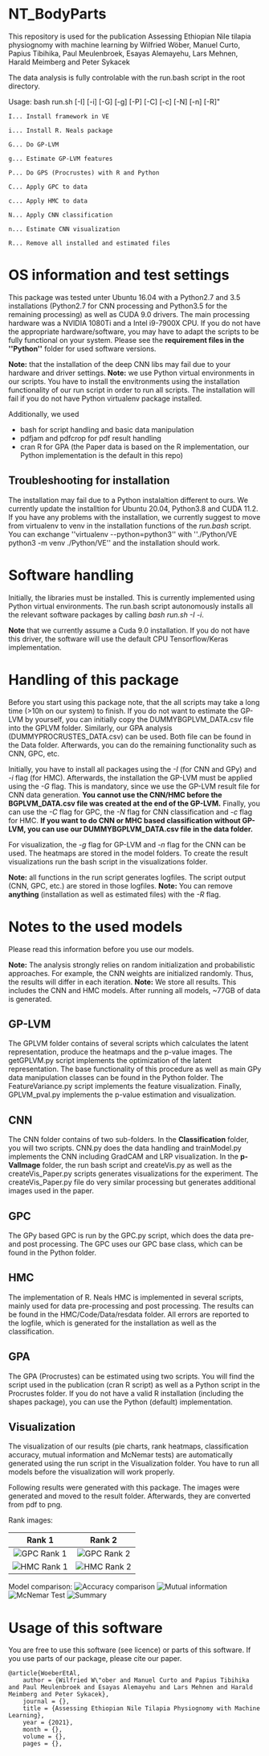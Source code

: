 # NT_BodyParts
This repository is used for the publication Assessing Ethiopian Nile tilapia physiognomy with machine learning by Wilfried Wöber, Manuel Curto, Papius Tibihika, Paul Meulenbroek, Esayas Alemayehu, Lars Mehnen, Harald Meimberg and Peter Sykacek

The data analysis is fully controlable with the run.bash script in the root directory.

Usage: bash run.sh [-I] [-i] [-G] [-g] [-P] [-C] [-c] [-N] [-n] [-R]"
   
    I... Install framework in VE
    
    i... Install R. Neals package
    
    G... Do GP-LVM
    
    g... Estimate GP-LVM features
    
    P... Do GPS (Procrustes) with R and Python
    
    C... Apply GPC to data
    
    c... Apply HMC to data
    
    N... Apply CNN classification
    
    n... Estimate CNN visualization
    
    R... Remove all installed and estimated files


# OS information and test settings
This package was tested unter Ubuntu 16.04 with a Python2.7 and 3.5 installations (Python2.7 for CNN processing and Python3.5 for the remaining processing) as well as CUDA 9.0 drivers. The main processing hardware was a NVIDIA 1080Ti and a Intel i9-7900X CPU. If you do not have the appropriate hardware/software, you may have to adapt the scripts to be fully functional on your system. Please see the **requirement files in the ''Python''** folder for used software versions.

**Note:** that the installation of the deep CNN libs may fail due to your hardware and driver settings.
**Note:** we use Python virtual environments in our scripts. You have to install the envitronments using the installation functionality of our run script in order to run all scripts. The installation will fail if you do not have Python virtualenv package installed.

Additionally, we used

* bash for script handling and basic data manipulation
* pdfjam and pdfcrop for pdf result handling
* cran R for GPA (the Paper data is based on the R implementation, our Python implementation is the default in this repo)

## Troubleshooting for installation
The installation may fail due to a Python instalaltion different to ours. We currently update the installtion for Ubuntu 20.04, Python3.8 and CUDA 11.2. If you have any problems with the installation, we currently suggest to move from virtualenv to venv in the installation functions of the *run.bash* script. You can exchange ''virtualenv --python=python3'' with  ''./Python/VE python3 -m venv ./Python/VE'' and the installation should work.

# Software handling
Initially, the libraries must be installed. This is currently implemented using Python virtual environments. The run.bash script autonomously installs all the relevant software packages by calling *bash run.sh -I -i*. 

**Note** that we currently assume a Cuda 9.0 installation. If you do not have this driver, the software will use the default CPU Tensorflow/Keras implementation.

# Handling of this package
Before you start using this package note, that the all scripts may take a long time (>10h on our system) to finish. If you do not want to estimate the GP-LVM by yourself, you can initially copy the DUMMYBGPLVM_DATA.csv file into the GPLVM folder. Similarly, our GPA analysis (DUMMYPROCRUSTES_DATA.csv) can be used. Both file can be found in the Data folder. Afterwards, you can do the remaining functionality such as CNN, GPC, etc. 

Initially, you have to install all packages using the *-I* (for CNN and GPy) and *-i* flag (for HMC). 
Afterwards, the installation the GP-LVM must be applied using the *-G* flag. This is mandatory, since we use the GP-LVM result file for CNN data generation. **You cannot use the CNN/HMC before the BGPLVM_DATA.csv file was created at the end of the GP-LVM.** Finally, you can use the *-C* flag for GPC, the *-N* flag for CNN classification and *-c* flag for HMC. 
**If you want to do CNN or MHC based classification without GP-LVM, you can use our DUMMYBGPLVM_DATA.csv file in the data folder.**

For visualization, the *-g* flag for GP-LVM and *-n* flag for the CNN can be used. The heatmaps are stored in the model folders. To create the result visualizations run the bash script in the visualizations folder.

**Note:** all functions in the run script generates logfiles. The script output (CNN, GPC, etc.) are stored in those logfiles.
**Note:** You can remove **anything** (installation as well as estimated files) with the *-R* flag.

# Notes to the used models
Please read this information before you use our models.

**Note:** The analysis strongly relies on random initialization and probabilistic approaches. For example, the CNN weights are initialized randomly. Thus, the results will differ in each iteration.
**Note:** We store all results. This includes the CNN and HMC models. After running all models, ~77GB of data is generated.

## GP-LVM
The GPLVM folder contains of several scripts which calculates the latent representation, produce the heatmaps and the p-value images. The getGPLVM.py script implements the optimization of the latent representation. The base functionality of this procedure as well as main GPy data manipulation classes can be found in the Python folder. The FeatureVariance.py script implements the feature visualization. Finally, GPLVM_pval.py implements the p-value estimation and visualization.
## CNN
The CNN folder contains of two sub-folders. In the **Classification** folder, you will two scripts. CNN.py does the data handling and trainModel.py implements the CNN including GradCAM and LRP visualization. In the **p-ValImage** folder, the run bash script and createVis.py as well as the createVis_Paper.py scripts generates visualizations for the experiment. The createVis_Paper.py file do very similar processing but generates additional images used in the paper.
## GPC 
The GPy based GPC is run by the GPC.py script, which does the data pre- and post processing. The GPC uses our GPC base class, which can be found in the Python folder.
## HMC
The implementation of R. Neals HMC is implemented in several scripts, mainly used for data pre-processing and post processing. The results can be found in the HMC/Code/Data/resdata folder. All errors are reported to the logfile, which is generated for the installation as well as the classification.
## GPA
The GPA (Procrustes) can be estimated using two scripts. You will find the script used in the publication (cran R script) as well as a Python script in the Procrustes folder. If you do not have a valid R installation (including the shapes package), you can use the Python (default) implementation.
## Visualization
The visualization of our results (pie charts, rank heatmaps, classification accuracy, mutual information and McNemar tests) are automatically generated using the run script in the Visualization folder. You have to run all models before the visualization will work properly.

Following results were generated with this package. The images were generated and moved to the result folder. Afterwards, they are converted from pdf to png.

Rank images: 

| Rank 1| Rank 2   |
:-------------------------:|:-------------------------:
![GPC Rank 1](Data/results/0_GPC.png) | ![GPC Rank 2](Data/results/1_GPC.png)
![HMC Rank 1](Data/results/0_HMC.png) | ![HMC Rank 2](Data/results/1_HMC.png)

Model comparison:
![Accuracy comparison](Data/results/tilapia_genacc.png)
![Mutual information](Data/results/tilapia_mutinf.png)
![McNemar Test](Data/results/tilapia_mcnemar.png)
![Summary](Data/results/table.png)


# Usage of this software
You are free to use this software (see licence) or parts of this software. If you use parts of our package, please cite our paper.

```
@article{WoeberEtAl,
    author = {Wilfried W\"ober and Manuel Curto and Papius Tibihika and Paul Meulenbroek and Esayas Alemayehu and Lars Mehnen and Harald Meimberg and Peter Sykacek},
    journal = {},
    title = {Assessing Ethiopian Nile Tilapia Physiognomy with Machine Learning},
    year = {2021},
    month = {},
    volume = {},
    pages = {},
    
```

